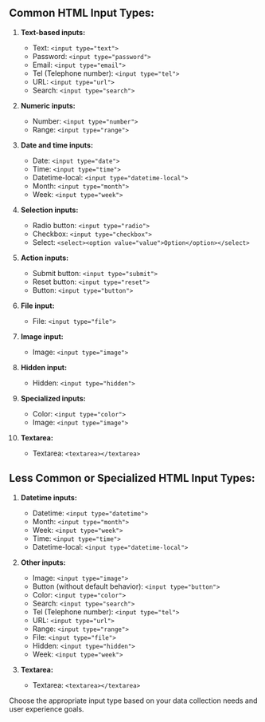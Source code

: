 ## Common HTML Input Types:

1. **Text-based inputs:**
   - Text: `<input type="text">`
   - Password: `<input type="password">`
   - Email: `<input type="email">`
   - Tel (Telephone number): `<input type="tel">`
   - URL: `<input type="url">`
   - Search: `<input type="search">`

2. **Numeric inputs:**
   - Number: `<input type="number">`
   - Range: `<input type="range">`

3. **Date and time inputs:**
   - Date: `<input type="date">`
   - Time: `<input type="time">`
   - Datetime-local: `<input type="datetime-local">`
   - Month: `<input type="month">`
   - Week: `<input type="week">`

4. **Selection inputs:**
   - Radio button: `<input type="radio">`
   - Checkbox: `<input type="checkbox">`
   - Select: `<select><option value="value">Option</option></select>`

5. **Action inputs:**
   - Submit button: `<input type="submit">`
   - Reset button: `<input type="reset">`
   - Button: `<input type="button">`

6. **File input:**
   - File: `<input type="file">`

7. **Image input:**
   - Image: `<input type="image">`

8. **Hidden input:**
   - Hidden: `<input type="hidden">`

9. **Specialized inputs:**
   - Color: `<input type="color">`
   - Image: `<input type="image">`

10. **Textarea:**
    - Textarea: `<textarea></textarea>`

## Less Common or Specialized HTML Input Types:

1. **Datetime inputs:**
   - Datetime: `<input type="datetime">`
   - Month: `<input type="month">`
   - Week: `<input type="week">`
   - Time: `<input type="time">`
   - Datetime-local: `<input type="datetime-local">`

2. **Other inputs:**
   - Image: `<input type="image">`
   - Button (without default behavior): `<input type="button">`
   - Color: `<input type="color">`
   - Search: `<input type="search">`
   - Tel (Telephone number): `<input type="tel">`
   - URL: `<input type="url">`
   - Range: `<input type="range">`
   - File: `<input type="file">`
   - Hidden: `<input type="hidden">`
   - Week: `<input type="week">`

3. **Textarea:**
   - Textarea: `<textarea></textarea>`

Choose the appropriate input type based on your data collection needs and user experience goals.